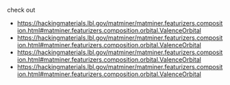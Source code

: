 check out 
- https://hackingmaterials.lbl.gov/matminer/matminer.featurizers.composition.html#matminer.featurizers.composition.orbital.ValenceOrbital
- https://hackingmaterials.lbl.gov/matminer/matminer.featurizers.composition.html#matminer.featurizers.composition.orbital.ValenceOrbital
- https://hackingmaterials.lbl.gov/matminer/matminer.featurizers.composition.html#matminer.featurizers.composition.orbital.ValenceOrbital
- https://hackingmaterials.lbl.gov/matminer/matminer.featurizers.composition.html#matminer.featurizers.composition.orbital.ValenceOrbital

